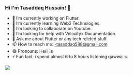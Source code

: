 ### Hi I'm Tasaddaq Hussain! 👋

- 🔭 I’m currently working on Flutter.
- 🌱 I’m currently learning Web3 Technologies.
- 👯 I’m looking to collaborate on Youtube.
- 🤔 I’m looking for help with Velocityx Documentation.
- 💬 Ask me about Flutter or any tech releted stuff.
- 📫 How to reach me: -tasaddaq588@gmail.com
- 😄 Pronouns: He/His
- ⚡ Fun fact: i spend almost 6 to 8 hours listening qawwalis.




<img src="https://github-readme-stats.vercel.app/api?username=tasaddaq-hussain&&show_icons=true&title_color=ffffff&icon_color=bb2acf&text_color=daf7dc&bg_color=151515">
